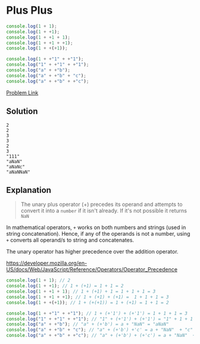 # Plus Plus

```js
console.log(1 + 1);
console.log(1 + +1);
console.log(1 + +1 + 1);
console.log(1 + +1 + +1);
console.log(1 + +(+1));

console.log(1 + +"1" + +"1");
console.log("1" + +"1" + +"1");
console.log("a" + +"b");
console.log("a" + +"b" + "c");
console.log("a" + +"b" + +"c");
```

[Problem Link](https://bigfrontend.dev/quiz/Plus-Plus)

## Solution

```
2
2
3
3
2
3
"111"
"aNaN"
"aNaNc"
"aNaNNaN"
```

## Explanation

> The unary plus operator (+) precedes its operand and attempts to convert it into a `number` if it isn't already. If it's not possible it returns `NaN`

In mathematical operators, `+` works on both numbers and strings (used in string concatenation). Hence, if any of the operands is not a number, using `+` converts all operand/s to string and concatenates.

The unary operator has higher precedence over the addition operator.

https://developer.mozilla.org/en-US/docs/Web/JavaScript/Reference/Operators/Operator_Precedence

```js
console.log(1 + 1); // 2
console.log(1 + +1); // 1 + (+1) = 1 + 1 = 2
console.log(1 + +1 + 1); // 1 + (+1) + 1 = 1 + 1 + 1 = 3
console.log(1 + +1 + +1); // 1 + (+1) + (+1) =  1 + 1 + 1 = 3
console.log(1 + +(+1)); // 1 + (+(+1)) = 1 + (+1) = 1 + 1 = 2

console.log(1 + +"1" + +"1"); // 1 + (+'1') + (+'1') = 1 + 1 + 1 = 3
console.log("1" + +"1" + +"1"); // "1" + (+'1') + (+'1') = "1" + 1 + 1 = "1" + "1" + "1" = "111"
console.log("a" + +"b"); // "a" + (+'b') = a + "NaN" = "aNaN"
console.log("a" + +"b" + "c"); // "a" + (+'b') +'c' = a + "NaN"  + "c" = "aNaNc"
console.log("a" + +"b" + +"c"); // "a" + (+'b') + (+'c') = a + "NaN"  + "NaN" = "aNaNNaN"
```
